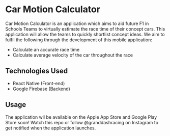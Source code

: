 # Car Motion Calculator

Car Motion Calculator is an application which aims to aid future F1 in Schools Teams to virtually estimate the race time of their concept cars. This application will allow the teams to quickly shortlist concept ideas. We aim to fulfil the following through the development of this mobile application:
* Calculate an accurate race time
* Calculate average velocity of the car throughout the race

## Technologies Used

* React Native (Front-end)
* Google Firebase (Backend)

## Usage

The application wil be available on the Apple App Store and Google Play Store soon! Watch this repo or follow @granddashracing on Instagram to get notified when the application launches.
